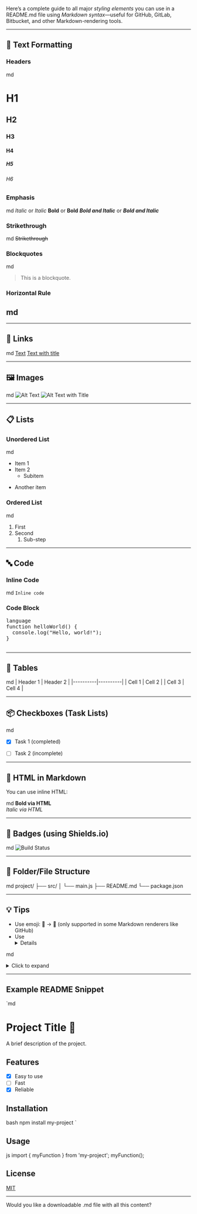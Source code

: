  Here’s a complete guide to all major *styling elements* you can use in a README.md file using *Markdown syntax*—useful for GitHub, GitLab, Bitbucket, and other Markdown-rendering tools.

---

## 📝 Text Formatting

### Headers

md
# H1
## H2
### H3
#### H4
##### H5
###### H6


### Emphasis

md
*Italic* or _Italic_
**Bold** or __Bold__
***Bold and Italic*** or ___Bold and Italic___


### Strikethrough

md
~~Strikethrough~~


### Blockquotes

md
> This is a blockquote.


### Horizontal Rule

md
---


---

## 🔗 Links

md
[Text](https://example.com)
[Text with title](https://example.com "Optional Title")


---

## 🖼 Images

md
![Alt Text](image.png)
![Alt Text with Title](image.png "Image Title")


---

## 📋 Lists

### Unordered List

md
- Item 1
- Item 2
  - Subitem
* Another item


### Ordered List

md
1. First
2. Second
   1. Sub-step


---

## 🔤 Code

### Inline Code

md
`Inline code`


### Code Block

<pre>
language
function helloWorld() {
  console.log("Hello, world!");
}

</pre>

---

## 📌 Tables

md
| Header 1 | Header 2 |
|----------|----------|
| Cell 1   | Cell 2   |
| Cell 3   | Cell 4   |


---

## 📦 Checkboxes (Task Lists)

md
- [x] Task 1 (completed)
- [ ] Task 2 (incomplete)


---

## 🧩 HTML in Markdown

You can use inline HTML:

md
<b>Bold via HTML</b>
<br>
<i>Italic via HTML</i>


---

## 🧱 Badges (using Shields.io)

md
![Build Status](https://img.shields.io/badge/build-passing-brightgreen)


---

## 📁 Folder/File Structure

md
project/
├── src/
│   └── main.js
├── README.md
└── package.json


---

## 💡 Tips

* Use emoji: :rocket: → 🚀 (only supported in some Markdown renderers like GitHub)
* Use <details> for collapsible sections:

md
<details>
<summary>Click to expand</summary>

Hidden content here.

</details>


---

## Example README Snippet

`md
# Project Title 🚀

A brief description of the project.

## Features

- [x] Easy to use
- [ ] Fast
- [x] Reliable

## Installation

bash
npm install my-project
`

## Usage

js
import { myFunction } from 'my-project';
myFunction();


## License

[MIT](LICENSE)



---

Would you like a downloadable .md file with all this content?
```
